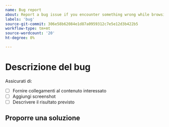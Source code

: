 ```yaml
---
name: Bug report
about: Report a bug issue if you encounter something wrong while browsing our documentation
labels: 'bug'
source-git-commit: 306e58b62084e1d87a0959312c7e5e12d3b422b5
workflow-type: tm+mt
source-wordcount: '20'
ht-degree: 0%

---
```



# Descrizione del bug

<!-- (REQUIRED) What is the issue? Describe your experience with the current behavior. Provide as much detail and resources as you can. -->

Assicurati di:

- [ ] Fornire collegamenti al contenuto interessato
- [ ] Aggiungi screenshot
- [ ] Descrivere il risultato previsto

## Proporre una soluzione

<!-- (OPTIONAL) Describe your solution for this issue. -->

<!-- Thank you for taking the time to report the issue. -->
